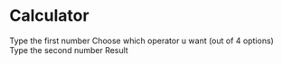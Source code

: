 # Calculator
Type the first number
Choose which operator u want (out of 4 options)
Type the second number
Result

